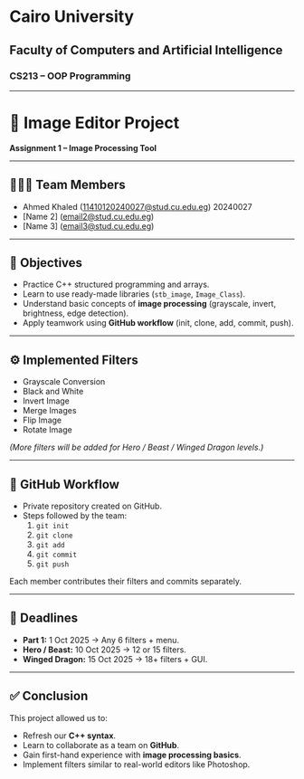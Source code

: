 
# Cairo University
## Faculty of Computers and Artificial Intelligence
### CS213 – OOP Programming

---

# 📘 Image Editor Project  
**Assignment 1 – Image Processing Tool**

---

## 👨‍👩‍👦 Team Members
- Ahmed Khaled (11410120240027@stud.cu.edu.eg)  20240027
- [Name 2] (email2@stud.cu.edu.eg)  
- [Name 3] (email3@stud.cu.edu.eg)  

---

## 🎯 Objectives
- Practice C++ structured programming and arrays.  
- Learn to use ready-made libraries (`stb_image`, `Image_Class`).  
- Understand basic concepts of **image processing** (grayscale, invert, brightness, edge detection).  
- Apply teamwork using **GitHub workflow** (init, clone, add, commit, push).  

---


## ⚙️ Implemented Filters
- Grayscale Conversion
- Black and White
- Invert Image
- Merge Images
- Flip Image
- Rotate Image


*(More filters will be added for Hero / Beast / Winged Dragon levels.)*  

---

## 📂 GitHub Workflow
- Private repository created on GitHub.  
- Steps followed by the team:  
  1. `git init`  
  2. `git clone`  
  3. `git add`  
  4. `git commit`  
  5. `git push`  

Each member contributes their filters and commits separately.  

---

## 📅 Deadlines
- **Part 1:** 1 Oct 2025 → Any 6 filters + menu.  
- **Hero / Beast:** 10 Oct 2025 → 12 or 15 filters.  
- **Winged Dragon:** 15 Oct 2025 → 18+ filters + GUI.  

---

## ✅ Conclusion
This project allowed us to:  
- Refresh our **C++ syntax**.  
- Learn to collaborate as a team on **GitHub**.  
- Gain first-hand experience with **image processing basics**.  
- Implement filters similar to real-world editors like Photoshop.  
